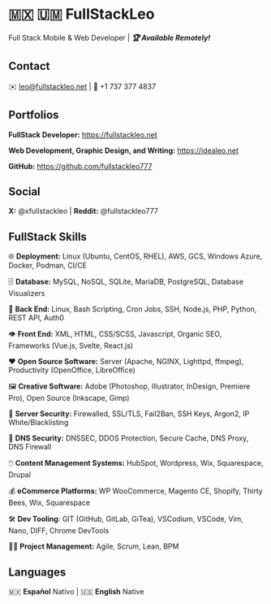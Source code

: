 # 🇲🇽 🇺🇲 FullStackLeo

Full Stack Mobile & Web Developer | _**🏆 Available Remotely!**_


## Contact

✉️ leo@fullstackleo.net | 📱 +1 737 377 4837


## Portfolios

**FullStack Developer:** https://fullstackleo.net

**Web Development, Graphic Design, and Writing:** https://idealeo.net

**GitHub:** https://github.com/fullstackleo777


## Social

**X:** @xfullstackleo | **Reddit:** @fullstackleo777


## FullStack Skills

🌐 **Deployment:** Linux (Ubuntu, CentOS, RHEL), AWS, GCS, Windows Azure, Docker, Podman, CI/CE

🗄️ **Database:** MySQL, NoSQL, SQLite, MariaDB, PostgreSQL, Database Visualizers

🧠 **Back End:** Linux, Bash Scripting, Cron Jobs, SSH, Node.js, PHP, Python, REST API, Auth0

👁️ **Front End:** XML, HTML, CSS/SCSS, Javascript, Organic SEO, Frameworks (Vue.js, Svelte, React.js)

❤️ **Open Source Software:** Server (Apache, NGINX, Lighttpd, ffmpeg), Productivity (OpenOffice, LibreOffice)

🖼️ **Creative Software:** Adobe (Photoshop, Illustrator, InDesign, Premiere Pro), Open Source (Inkscape, Gimp)

🔐 **Server Security:** Firewalled, SSL/TLS, Fail2Ban, SSH Keys, Argon2, IP White/Blacklisting

🔑 **DNS Security:** DNSSEC, DDOS Protection, Secure Cache, DNS Proxy, DNS Firewall

🖱️ **Content Management Systems:** HubSpot, Wordpress, Wix, Squarespace, Drupal

💰 **eCommerce Platforms:** WP WooCommerce, Magento CE, Shopify, Thirty Bees, Wix, Squarespace

🛠️ **Dev Tooling**: GIT (GitHub, GitLab, GiTea), VSCodium, VSCode, Vim, Nano, DIFF, Chrome DevTools

👨‍💼 **Project Management:** Agile, Scrum, Lean, BPM


## Languages

🇲🇽 **Español** Nativo | 🇺🇸 **English** Native
